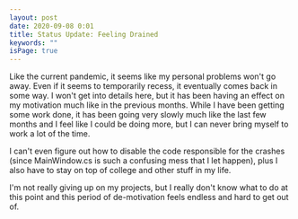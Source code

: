 ```yaml
---
layout: post
date: 2020-09-08 0:01
title: Status Update: Feeling Drained
keywords: ""
isPage: true
---
```


Like the current pandemic, it seems like my personal problems won't go away. Even if it seems to temporarily recess, it eventually comes back in some way. I won't get into details here, but it has been having an effect on my motivation much like in the previous months. While I have been getting some work done, it has been going very slowly much like the last few months and I feel like I could be doing more, but I can never bring myself to work a lot of the time.

I can't even figure out how to disable the code responsible for the crashes (since MainWindow.cs is such a confusing mess that I let happen), plus I also have to stay on top of college and other stuff in my life.

I'm not really giving up on my projects, but I really don't know what to do at this point and this period of de-motivation feels endless and hard to get out of.